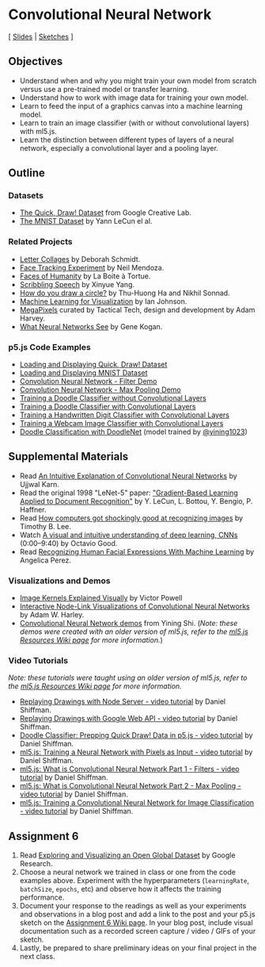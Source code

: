 # Convolutional Neural Network

[ [Slides](https://docs.google.com/presentation/d/13OJn63i2PpE8Q_F8oQb0ynNNVRHMBdGeWjINQ2oQCfA/) \| [Sketches](https://editor.p5js.org/jackbdu/collections/kjuPKBzeH) ]

## Objectives

-   Understand when and why you might train your own model from scratch versus use a pre-trained model or transfer learning.
-   Understand how to work with image data for training your own model.
-   Learn to feed the input of a graphics canvas into a machine learning model.
-   Learn to train an image classifier (with or without convolutional layers) with ml5.js.
-   Learn the distinction between different types of layers of a neural network, especially a convolutional layer and a pooling layer.

## Outline

### Datasets

-   [The Quick, Draw! Dataset](https://github.com/googlecreativelab/quickdraw-dataset) from Google Creative Lab.
-   [The MNIST Dataset](https://yann.lecun.com/exdb/mnist/) by Yann LeCun el al.

### Related Projects

-   [Letter Collages](http://frauzufall.de/en/2017/google-quick-draw/) by Deborah Schmidt.
-   [Face Tracking Experiment](https://www.instagram.com/p/BUU8TuQD6_v/) by Neil Mendoza.
-   [Faces of Humanity](http://project.laboiteatortue.com/facesofhumanity/) by La Boite à Tortue.
-   [Scribbling Speech](http://xinyue.de/scribbling-speech.html) by Xinyue Yang.
-   [How do you draw a circle?](https://qz.com/994486/the-way-you-draw-circles-says-a-lot-about-you/) by Thu-Huong Ha and Nikhil Sonnad.
-   [Machine Learning for Visualization](https://medium.com/@enjalot/machine-learning-for-visualization-927a9dff1cab) by Ian Johnson.
-   [MegaPixels](https://ahprojects.com/megapixels-glassroom/) curated by Tactical Tech, design and development by Adam Harvey.
-   [What Neural Networks See](https://experiments.withgoogle.com/what-neural-nets-see) by Gene Kogan.

### p5.js Code Examples

-   [Loading and Displaying Quick, Draw! Dataset](https://editor.p5js.org/jackbdu/sketches/UC_KqRr121)
-   [Loading and Displaying MNIST Dataset](https://editor.p5js.org/jackbdu/sketches/E1Bb3KmLl)
-   [Convolution Neural Network - Filter Demo](https://editor.p5js.org/codingtrain/sketches/BN1lE-gyl)
-   [Convolution Neural Network - Max Pooling Demo](https://editor.p5js.org/codingtrain/sketches/GMRfsK7Wn)
-   [Training a Doodle Classifier without Convolutional Layers](https://editor.p5js.org/jackbdu/sketches/45pxCfFKh)
-   [Training a Doodle Classifier with Convolutional Layers](https://editor.p5js.org/jackbdu/sketches/Id2cg4UQL)
-   [Training a Handwritten Digit Classifier with Convolutional Layers](r.p5js.org/jackbdu/sketches/ab7lfmRyH)
-   [Training a Webcam Image Classifier with Convolutional Layers](https://editor.p5js.org/jackbdu/sketches/7Y6VDvUO6)
-   [Doodle Classification with DoodleNet](https://editor.p5js.org/jackbdu/sketches/ts3fuRZGW) (model trained by [@yining1023](https://github.com/yining1023))

## Supplemental Materials

-   Read [An Intuitive Explanation of Convolutional Neural Networks](https://ujjwalkarn.me/2016/08/11/intuitive-explanation-convnets/) by Ujjwal Karn.
-   Read the original 1998 "LeNet-5" paper: ["Gradient-Based Learning Applied to Document Recognition"](http://yann.lecun.com/exdb/publis/pdf/lecun-01a.pdf) by Y. LeCun, L. Bottou, Y. Bengio, P. Haffner.
-   Read [How computers got shockingly good at recognizing images](https://arstechnica.com/science/2018/12/how-computers-got-shockingly-good-at-recognizing-images/) by Timothy B. Lee.
-   Watch [A visual and intuitive understanding of deep learning, CNNs](https://www.youtube.com/watch?v=Oqm9vsf_hvU) (0:00–9:40) by Octavio Good.
-   Read [Recognizing Human Facial Expressions With Machine Learning](https://thoughtworksarts.io/blog/recognizing-facial-expressions-machine-learning/) by Angelica Perez.

### Visualizations and Demos

-   [Image Kernels Explained Visually](http://setosa.io/ev/image-kernels/) by Victor Powell
-   [Interactive Node-Link Visualizations of Convolutional Neural Networks](https://adamharley.com/nn_vis/) by Adam W. Harley.
-   [Convolutional Neural Network demos](https://github.com/yining1023/machine-learning-for-the-web/tree/main/cnn) from Yining Shi. (_Note: these demos were created with an older version of ml5.js, refer to the [ml5.js Resources Wiki page](https://github.com/jackbdu/Intro-ML-Arts-IMA-Summer24/wiki/ml5.js-Resources) for more information._)

### Video Tutorials

_Note: these tutorials were taught using an older version of ml5.js, refer to the [ml5.js Resources Wiki page](https://github.com/jackbdu/Intro-ML-Arts-IMA-Summer24/wiki/ml5.js-Resources) for more information._

-   [Replaying Drawings with Node Server - video tutorial](https://www.youtube.com/watch?v=yLuk0twx8Hc) by Daniel Shiffman.
-   [Replaying Drawings with Google Web API - video tutorial](https://www.youtube.com/watch?v=EcRK6oFddPQ) by Daniel Shiffman.
-   [Doodle Classifier: Prepping Quick Draw! Data in p5.js - video tutorial](https://www.youtube.com/watch?v=wMe6qcpD8jI) by Daniel Shiffman.
-   [ml5.js: Training a Neural Network with Pixels as Input - video tutorial](https://www.youtube.com/watch?v=UaKab6h9Z0I) by Daniel Shiffman.
-   [ml5.js: What is Convolutional Neural Network Part 1 - Filters - video tutorial](https://youtu.be/qPKsVAI_W6M) by Daniel Shiffman.
-   [ml5.js: What is Convolutional Neural Network Part 2 - Max Pooling - video tutorial](https://youtu.be/pRWq_mtuppU) by Daniel Shiffman.
-   [ml5.js: Training a Convolutional Neural Network for Image Classification - video tutorial](https://www.youtube.com/watch?v=hWurN0XhzLY) by Daniel Shiffman.

## Assignment 6

1.  Read [Exploring and Visualizing an Open Global Dataset](https://research.googleblog.com/2017/08/exploring-and-visualizing-open-global.html) by Google Research.
2.  Choose a neural network we trained in class or one from the code examples above. Experiment with the hyperparameters (`learningRate`, `batchSize`, `epochs`, etc) and observe how it affects the training performance.
3.  Document your response to the readings as well as your experiments and observations in a blog post and add a link to the post and your p5.js sketch on the [Assignment 6 Wiki page](https://github.com/jackbdu/Intro-ML-Arts-IMA-Summer24/wiki/Assignment-6). In your blog post, include visual documentation such as a recorded screen capture / video / GIFs of your sketch.
4.  Lastly, be prepared to share preliminary ideas on your final project in the next class.
